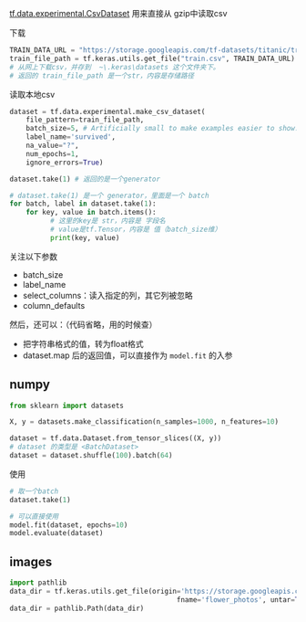 [tf.data.experimental.CsvDataset](tf.data.experimental.CsvDataset)
用来直接从 gzip中读取csv


下载
```python
TRAIN_DATA_URL = "https://storage.googleapis.com/tf-datasets/titanic/train.csv"
train_file_path = tf.keras.utils.get_file("train.csv", TRAIN_DATA_URL)
# 从网上下载csv，并存到  ~\.keras\datasets 这个文件夹下。
# 返回的 train_file_path 是一个str，内容是存储路径
```

读取本地csv
```python
dataset = tf.data.experimental.make_csv_dataset(
    file_pattern=train_file_path,
    batch_size=5, # Artificially small to make examples easier to show.
    label_name='survived',
    na_value="?",
    num_epochs=1,
    ignore_errors=True)

dataset.take(1) # 返回的是一个generator

# dataset.take(1) 是一个 generator，里面是一个 batch
for batch, label in dataset.take(1):
    for key, value in batch.items():
          # 这里的key是 str，内容是 字段名
          # value是tf.Tensor，内容是 值（batch_size维）
          print(key, value)
```
关注以下参数
- batch_size
- label_name
- select_columns：读入指定的列，其它列被忽略
- column_defaults


然后，还可以：（代码省略，用的时候查）
- 把字符串格式的值，转为float格式
- dataset.map 后的返回值，可以直接作为 `model.fit` 的入参

## numpy

```python
from sklearn import datasets

X, y = datasets.make_classification(n_samples=1000, n_features=10)

dataset = tf.data.Dataset.from_tensor_slices((X, y))
# dataset 的类型是 <BatchDataset>
dataset = dataset.shuffle(100).batch(64)
```

使用
```python
# 取一个batch
dataset.take(1)

# 可以直接使用
model.fit(dataset, epochs=10)
model.evaluate(dataset)
```

## images
```python
import pathlib
data_dir = tf.keras.utils.get_file(origin='https://storage.googleapis.com/download.tensorflow.org/example_images/flower_photos.tgz',
                                         fname='flower_photos', untar=True)
data_dir = pathlib.Path(data_dir)
```
